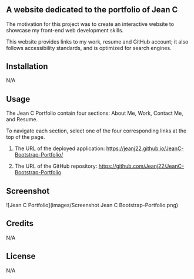 # <Jean C  Bootstrap Portfolio>

## A website dedicated to the portfolio of Jean C

The motivation for this project was to create an interactive website to showcase my front-end web development skills.

This website provides links to my work, resume and GitHub account; it also follows accessibility standards, and is optimized for search engines.



## Installation

N/A


## Usage
The Jean C Portfolio contain four sections: About Me, Work, Contact Me, and Resume.

To navigate each section, select one of the four corresponding links at the top of the page.

1. The URL of the deployed application:
https://jeanj22.github.io/JeanC-Bootstrap-Portfolio/

2. The URL of the GitHub repository:
https://github.com/Jeanj22/JeanC-Bootstrap-Portfolio

## Screenshot 

![Jean C Portfolio](images/Screenshot Jean C Bootstrap-Portfolio.png)



## Credits

N/A

## License

N/A
